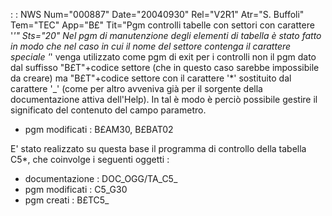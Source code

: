  :  : NWS Num="000887" Date="20040930" Rel="V2R1" Atr="S. Buffoli" Tem="TEC" App="B£" Tit="Pgm controlli tabelle con settori con carattere '*'" Sts="20"
Nel pgm di manutenzione degli elementi di tabella è stato fatto in modo che nel caso in cui il nome
del settore contenga il carattere speciale '*' venga utilizzato come pgm di exit per i controlli non
il pgm dato dal suffisso "B£T"+codice settore (che in questo caso sarebbe impossibile da creare) ma
"B£T"+codice settore con il carattere '*' sostituito dal carattere '_' (come per altro avveniva già
per il sorgente della documentazione attiva dell'Help). In tal è modo è perciò possibile gestire il significato del contenuto del campo parametro.

* pgm modificati :  B£AM30, B£BAT02

E' stato realizzato su questa base il programma di controllo della tabella C5*, che coinvolge i seguenti oggetti : 
* documentazione :  DOC_OGG/TA_C5_
* pgm modificati :  C5_G30
* pgm creati :  B£TC5_
